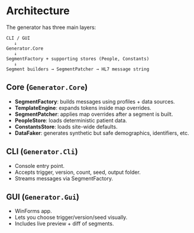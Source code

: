 # Architecture

The generator has three main layers:

```
CLI / GUI
   ↓
Generator.Core
   ↓
SegmentFactory + supporting stores (People, Constants)
   ↓
Segment builders → SegmentPatcher → HL7 message string
```

## Core (`Generator.Core`)
- **SegmentFactory**: builds messages using profiles + data sources.
- **TemplateEngine**: expands tokens inside map overrides.
- **SegmentPatcher**: applies map overrides after a segment is built.
- **PeopleStore**: loads deterministic patient data.
- **ConstantsStore**: loads site-wide defaults.
- **DataFaker**: generates synthetic but safe demographics, identifiers, etc.

## CLI (`Generator.Cli`)
- Console entry point.
- Accepts trigger, version, count, seed, output folder.
- Streams messages via SegmentFactory.

## GUI (`Generator.Gui`)
- WinForms app.
- Lets you choose trigger/version/seed visually.
- Includes live preview + diff of segments.

